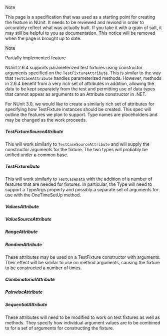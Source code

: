 > [!NOTE]
> This page is a specification that was used as a starting point for creating the feature in NUnit. It needs to be reviewed and revised in order to accurately reflect what was actually built. If you take it with a grain of salt, it may still be helpful to you as documentation. This notice will be removed when the page is brought up to date.

> [!NOTE]
> Partially implemented feature

NUnit 2.6.4 supports parameterized test fixtures using constructor arguments specified on the `TestFixtureAttribute`. This is similar to the way that `TestCaseAttribute` handles parameterized methods. However, methods in 2.6.4 benefit from a very rich set of attributes in addition, allowing the data to be kept separately from the test and permitting use of data types that cannot appear as arguments to an Attribute constructor in .NET.

For NUnit 3.0, we would like to create a similarly rich set of attributes for specifying how TestFixture instances should be created. This spec will outline the features we plan to support. Type names are placeholders and may be changed as the work proceeds.

##### TestFixtureSourceAttribute

This will work similarly to `TestCaseSourceAttribute` and will supply the constructor arguments for the fixture. The two types will probably be unified under a common base.

##### TestFixtureData

This will work similarly to `TestCaseData` with the addition of a number of features that are needed for fixtures. In particular, the Type will need to support a TypeArgs property and possibly a separate set of arguments for use with the OneTimeSetUp method.

##### ValuesAttribute
##### ValueSourceAttribute
##### RangeAttribute
##### RandomAttribute
These attributes may be used on a TestFixture constructor with arguments. Their effect will be similar to use on method arguments, causing the fixture to be constructed a number of times.

##### CombinatorialAttribute
##### PairwiseAttribute
##### SequentialAttribute

These attributes will need to be modified to work on test fixtures as well as methods. They specify how individual argument values are to be combined to for a set of arguments for constructing the fixture.
